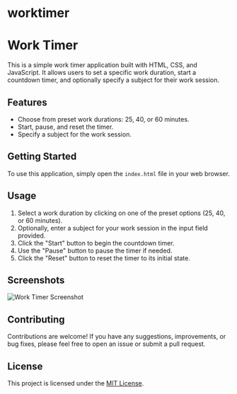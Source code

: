 # worktimer

# Work Timer

This is a simple work timer application built with HTML, CSS, and JavaScript. It allows users to set a specific work duration, start a countdown timer, and optionally specify a subject for their work session.

## Features

- Choose from preset work durations: 25, 40, or 60 minutes.
- Start, pause, and reset the timer.
- Specify a subject for the work session.

## Getting Started

To use this application, simply open the `index.html` file in your web browser.

## Usage

1. Select a work duration by clicking on one of the preset options (25, 40, or 60 minutes).
2. Optionally, enter a subject for your work session in the input field provided.
3. Click the "Start" button to begin the countdown timer.
4. Use the "Pause" button to pause the timer if needed.
5. Click the "Reset" button to reset the timer to its initial state.

## Screenshots

![Work Timer Screenshot](screenshot.png)

## Contributing

Contributions are welcome! If you have any suggestions, improvements, or bug fixes, please feel free to open an issue or submit a pull request.

## License

This project is licensed under the [MIT License](LICENSE).

